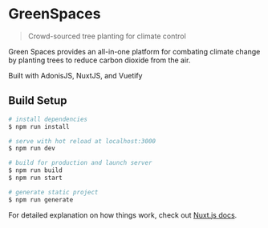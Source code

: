 # GreenSpaces

> Crowd-sourced tree planting for climate control

Green Spaces provides an all-in-one platform for combating climate change by planting trees to reduce carbon dioxide from the air.

Built with AdonisJS, NuxtJS, and Vuetify

## Build Setup

``` bash
# install dependencies
$ npm run install

# serve with hot reload at localhost:3000
$ npm run dev

# build for production and launch server
$ npm run build
$ npm run start

# generate static project
$ npm run generate
```

For detailed explanation on how things work, check out [Nuxt.js docs](https://nuxtjs.org).
